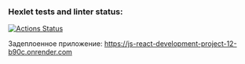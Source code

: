 ### Hexlet tests and linter status:
[![Actions Status](https://github.com/freeweball/js-react-development-project-12/actions/workflows/hexlet-check.yml/badge.svg)](https://github.com/freeweball/js-react-development-project-12/actions)

Задеплоенное приложение:
https://js-react-development-project-12-b90c.onrender.com